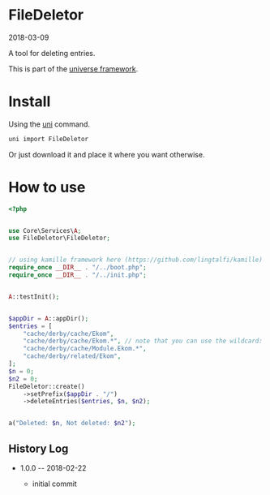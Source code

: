 FileDeletor
===============
2018-03-09


A tool for deleting entries.


This is part of the [universe framework](https://github.com/karayabin/universe-snapshot).


Install
==========
Using the [uni](https://github.com/lingtalfi/universe-naive-importer) command.
```bash
uni import FileDeletor
```

Or just download it and place it where you want otherwise.



How to use
===============

```php
<?php


use Core\Services\A;
use FileDeletor\FileDeletor;


// using kamille framework here (https://github.com/lingtalfi/kamille)
require_once __DIR__ . "/../boot.php";
require_once __DIR__ . "/../init.php";


A::testInit();


$appDir = A::appDir();
$entries = [
    "cache/derby/cache/Ekom",
    "cache/derby/cache/Ekom.*", // note that you can use the wildcard: *
    "cache/derby/cache/Module.Ekom.*",
    "cache/derby/related/Ekom",
];
$n = 0;
$n2 = 0;
FileDeletor::create()
    ->setPrefix($appDir . "/")
    ->deleteEntries($entries, $n, $n2);


a("Deleted: $n, Not deleted: $n2");
```





History Log
------------------
    
- 1.0.0 -- 2018-02-22

    - initial commit




